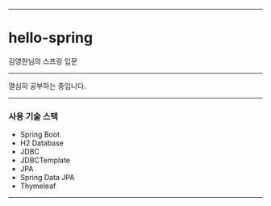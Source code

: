 ***
# hello-spring
김영한님의 스프링 입문
***
열심히 공부하는 중입니다.
***
### 사용 기술 스택
- Spring Boot
- H2 Database
- JDBC
- JDBCTemplate
- JPA
- Spring Data JPA
- Thymeleaf
***
